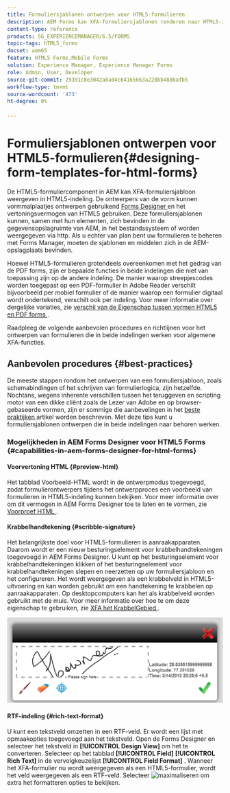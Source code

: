 ```yaml
---
title: Formuliersjablonen ontwerpen voor HTML5-formulieren
description: AEM Forms kan XFA-formuliersjablonen renderen naar HTML5-indeling. Formulierontwerpers kunnen formuliersjablonen ontwerpen met behulp van Designer en de HTML5-uitvoermogelijkheden gebruiken.
content-type: reference
products: SG_EXPERIENCEMANAGER/6.5/FORMS
topic-tags: hTML5_forms
docset: aem65
feature: HTML5 Forms,Mobile Forms
solution: Experience Manager, Experience Manager Forms
role: Admin, User, Developer
source-git-commit: 29391c8e3042a8a04c64165663a228bb4886afb5
workflow-type: tm+mt
source-wordcount: '473'
ht-degree: 0%

---
```


# Formuliersjablonen ontwerpen voor HTML5-formulieren{#designing-form-templates-for-html-forms}

De HTML5-formuliercomponent in AEM kan XFA-formuliersjabloon weergeven in HTML5-indeling. De ontwerpers van de vorm kunnen vormmalplaatjes ontwerpen gebruikend [ Forms Designer ](https://www.adobe.com/go/learn_aemforms_designer_63) en het vertoningsvermogen van HTML5 gebruiken. Deze formuliersjablonen kunnen, samen met hun elementen, zich bevinden in de gegevensopslagruimte van AEM, in het bestandssysteem of worden weergegeven via http. Als u echter van plan bent uw formulieren te beheren met Forms Manager, moeten de sjablonen en middelen zich in de AEM-opslagplaats bevinden.

Hoewel HTML5-formulieren grotendeels overeenkomen met het gedrag van de PDF forms, zijn er bepaalde functies in beide indelingen die niet van toepassing zijn op de andere indeling. De manier waarop streepjescodes worden toegepast op een PDF-formulier in Adobe Reader verschilt bijvoorbeeld per mobiel formulier of de manier waarop een formulier digitaal wordt ondertekend, verschilt ook per indeling. Voor meer informatie over dergelijke variaties, zie [ verschil van de Eigenschap tussen vormen HTML5 en PDF forms ](../../forms/using/feature-differentiation-html5-forms-pdf-forms.md).

Raadpleeg de volgende aanbevolen procedures en richtlijnen voor het ontwerpen van formulieren die in beide indelingen werken voor algemene XFA-functies.

## Aanbevolen procedures {#best-practices}

De meeste stappen rondom het ontwerpen van een formuliersjabloon, zoals schemabindingen of het schrijven van formulierlogica, zijn hetzelfde. Nochtans, wegens inherente verschillen tussen het teruggeven en scripting motor van een dikke cliënt zoals de Lezer van Adobe en op browser-gebaseerde vormen, zijn er sommige die aanbevelingen in het [ beste praktijken ](/help/forms/using/design-accessible-html5-forms.md) artikel worden beschreven. Met deze tips kunt u formuliersjablonen ontwerpen die in beide indelingen naar behoren werken.

### Mogelijkheden in AEM Forms Designer voor HTML5 Forms {#capabilities-in-aem-forms-designer-for-html-forms}

#### Voorvertoning HTML {#preview-html}

Het tabblad Voorbeeld-HTML wordt in de ontwerpmodus toegevoegd, zodat formulierontwerpers tijdens het ontwerpproces een voorbeeld van formulieren in HTML5-indeling kunnen bekijken. Voor meer informatie over om dit vermogen in AEM Forms Designer toe te laten en te vormen, zie [ Voorproef HTML ](../../forms/using/preview-xdp-forms-html.md).

#### Krabbelhandtekening {#scribble-signature}

Het belangrijkste doel voor HTML5-formulieren is aanraakapparaten. Daarom wordt er een nieuw besturingselement voor krabbelhandtekeningen toegevoegd in AEM Forms Designer. U kunt op het besturingselement voor krabbelhandtekeningen klikken of het besturingselement voor krabbelhandtekeningen slepen en neerzetten op uw formuliersjabloon en het configureren. Het wordt weergegeven als een krabbelveld in HTML5-uitvoering en kan worden gebruikt om een handtekening te krabbelen op aanraakapparaten. Op desktopcomputers kan het als krabbelveld worden gebruikt met de muis. Voor meer informatie over hoe te om deze eigenschap te gebruiken, zie [ XFA het KrabbelGebied ](../../forms/using/scribble-signature.md).

![ 4 ](assets/4.png)

#### RTF-indeling {#rich-text-format}

U kunt een tekstveld omzetten in een RTF-veld. Er wordt een lijst met opmaakopties toegevoegd aan het tekstveld. Open de Forms Designer en selecteer het tekstveld in **[!UICONTROL Design View]** om het te converteren. Selecteer op het tabblad **[!UICONTROL Field]** **[!UICONTROL Rich Text]** in de vervolgkeuzelijst **[!UICONTROL Field Format]** . Wanneer het XFA-formulier nu wordt weergegeven als een HTML5-formulier, wordt het veld weergegeven als een RTF-veld. Selecteer ![ maximaliseren ](assets/maximize_icon.svg) om extra het formatteren opties te bekijken.
